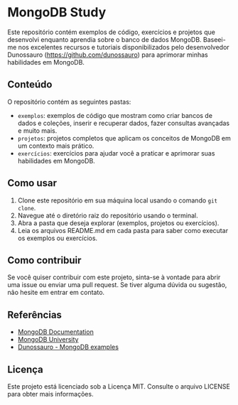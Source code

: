 # MongoDB Study

Este repositório contém exemplos de código, exercícios e projetos que desenvolvi enquanto aprendia sobre o banco de dados MongoDB. Baseei-me nos excelentes recursos e tutoriais disponibilizados pelo desenvolvedor Dunossauro (https://github.com/dunossauro) para aprimorar minhas habilidades em MongoDB.

## Conteúdo

O repositório contém as seguintes pastas:

- `exemplos`: exemplos de código que mostram como criar bancos de dados e coleções, inserir e recuperar dados, fazer consultas avançadas e muito mais.
- `projetos`: projetos completos que aplicam os conceitos de MongoDB em um contexto mais prático.
- `exercícios`: exercícios para ajudar você a praticar e aprimorar suas habilidades em MongoDB.

## Como usar

1. Clone este repositório em sua máquina local usando o comando `git clone`.
2. Navegue até o diretório raiz do repositório usando o terminal.
3. Abra a pasta que deseja explorar (exemplos, projetos ou exercícios).
4. Leia os arquivos README.md em cada pasta para saber como executar os exemplos ou exercícios.

## Como contribuir

Se você quiser contribuir com este projeto, sinta-se à vontade para abrir uma issue ou enviar uma pull request. Se tiver alguma dúvida ou sugestão, não hesite em entrar em contato.

## Referências

- [MongoDB Documentation](https://docs.mongodb.com/)
- [MongoDB University](https://university.mongodb.com/)
- [Dunossauro - MongoDB examples](https://github.com/dunossauro/mongodb-examples)

## Licença

Este projeto está licenciado sob a Licença MIT. Consulte o arquivo LICENSE para obter mais informações.

